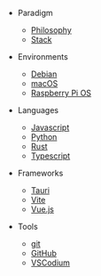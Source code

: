
- Paradigm

  - [Philosophy](paradigm/philosophy/_home.md 'Philosophy')
  - [Stack](paradigm/stack/_home.md 'Stack')

- Environments

  - [Debian](environments/deb/_home.md 'Debian Linux')
  - [macOS](environments/mac/_home.md 'macOS')
  - [Raspberry Pi OS](environments/pi/_home.md 'Raspberry Pi')

- Languages

  - [Javascript](languages/javascript/_home.md 'Javascript')
  - [Python](languages/python/_home.md 'Python')
  - [Rust](languages/rust/_home.md 'Rust')
  - [Typescript](languages/typescript/_home.md 'Typescript')

- Frameworks

  - [Tauri](frameworks/tauri/_home.md 'Tauri')
  - [Vite](frameworks/vite/_home.md 'Vite')
  - [Vue.js](frameworks/vuejs/_home.md 'Vue.js')

- Tools

  - [git](tools/git/_home.md 'git')
  - [GitHub](tools/github/_home.md 'GitHub')
  - [VSCodium](tools/vscodium/_home.md 'VSCodium')

